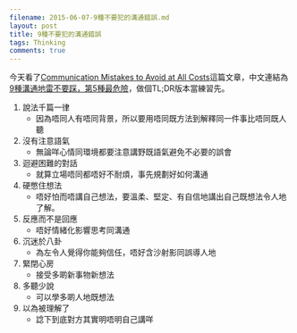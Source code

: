```yaml
---
filename: 2015-06-07-9種不要犯的溝通錯誤.md
layout: post
title: 9種不要犯的溝通錯誤
tags: Thinking
comments: true
---
```


今天看了[Communication Mistakes to Avoid at All Costs](http://www.inc.com/lolly-daskal/common-communication-mistakes-to-avoid.html)這篇文章，中文連結為[9種溝通地雷不要踩，第5種最危險](http://m.cheers.com.tw/article/article.action?id=5068126)，做個TL;DR版本當練習先。

1. 說法千篇一律
   * 因為唔同人有唔同背景，所以要用唔同既方法到解釋同一件事比唔同既人聽
2. 沒有注意語氣
   * 無論咩心情同環境都要注意講野既語氣避免不必要的誤會
3. 迴避困難的對話
   * 就算立場唔同都唔好不耐煩，事先規劃好如何溝通
4. 硬憋住想法
   * 唔好怕而唔講自己想法，要溫柔、堅定、有自信地講出自己既想法令人地了解。
5. 反應而不是回應
   * 唔好情緒化影響思考同溝通
6. 沉迷於八卦
   * 為左令人覺得你能夠信任，唔好含沙射影同誤導人地
7. 緊閉心房
   * 接受多啲新事物新想法
8. 多聽少說
   * 可以學多啲人地既想法
9. 以為被理解了
   * 諗下到底對方其實明唔明自己講咩
